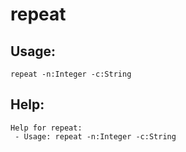 repeat
====================

Usage:
--------------------
```
repeat -n:Integer -c:String 
```

Help:
--------------------
```
Help for repeat:
 - Usage: repeat -n:Integer -c:String 

```
